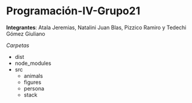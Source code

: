 ﻿# Programación-IV-Grupo21

**Integrantes**: Atala Jeremias, Natalini Juan Blas, Pizzico Ramiro y Tedechi Gómez Giuliano

*Carpetas*
- dist
- node_modules
- src
    - animals
    - figures
    - persona
    - stack

